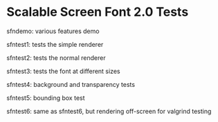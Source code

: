 Scalable Screen Font 2.0 Tests
==============================

sfndemo: various features demo

sfntest1: tests the simple renderer

sfntest2: tests the normal renderer

sfntest3: tests the font at different sizes

sfntest4: background and transparency tests

sfntest5: bounding box test

sfntest6: same as sfntest6, but rendering off-screen for valgrind testing
